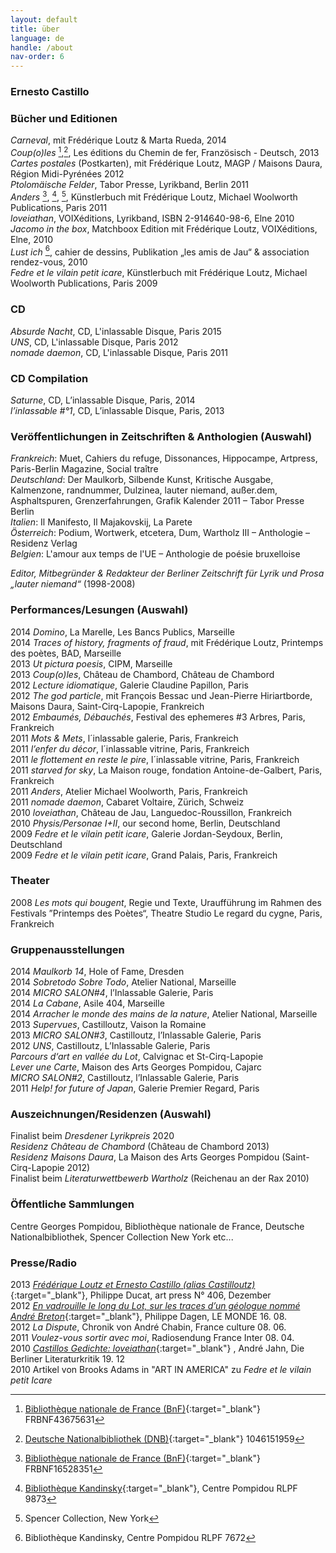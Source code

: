 ```yaml
---
layout: default
title: über
language: de
handle: /about
nav-order: 6
---
```

### Ernesto Castillo
  
### Bücher und Editionen  
  
*Carneval*, mit Frédérique Loutz &amp; Marta Rueda, 2014   
*Coup(o)les* [^1],[^2], Les éditions du Chemin de fer, Französisch - Deutsch, 2013  
*Cartes postales* (Postkarten), mit Frédérique Loutz, MAGP / Maisons Daura, Région Midi-Pyrénées 2012  
*Ptolomäische Felder*, Tabor Presse, Lyrikband, Berlin 2011  
*Anders* [^3], [^4], [^5], Künstlerbuch mit Frédérique Loutz, Michael Woolworth Publications, Paris 2011  
*loveiathan*, VOIXéditions, Lyrikband, ISBN 2-914640-98-6, Elne 2010  
*Jacomo in the box*, Matchboox Edition mit Frédérique Loutz, VOIXéditions, Elne, 2010  
*Lust ich* [^6], cahier de dessins, Publikation „les amis de Jau“ & association rendez-vous, 2010  
*Fedre et le vilain petit icare*, Künstlerbuch mit Frédérique Loutz, Michael Woolworth Publications, Paris 2009  
  
### CD 
  
*Absurde Nacht*, CD, L'inlassable Disque, Paris 2015  
*UNS*, CD, L'inlassable Disque, Paris 2012  
*nomade daemon*, CD, L'inlassable Disque, Paris 2011  

### CD  Compilation  
  
*Saturne*, CD, L’inlassable Disque, Paris, 2014  
*l’inlassable #°1*, CD, L’inlassable Disque, Paris, 2013  
  
### Veröffentlichungen in Zeitschriften & Anthologien (Auswahl)  
  
*Frankreich*: Muet, Cahiers du refuge, Dissonances, Hippocampe, Artpress, Paris-Berlin Magazine, Social traître  
*Deutschland*: Der Maulkorb, Silbende Kunst, Kritische Ausgabe, Kalmenzone, randnummer, Dulzinea, lauter niemand, außer.dem, Asphaltspuren, Grenzerfahrungen, Grafik Kalender 2011 – Tabor Presse Berlin  
*Italien*: Il Manifesto, Il Majakovskij, La Parete  
*Österreich*: Podium, Wortwerk, etcetera, Dum, Wartholz III  – Anthologie – Residenz Verlag  
*Belgien*: L&apos;amour aux temps de l&apos;UE – Anthologie de poésie bruxelloise  
    
*Editor, Mitbegründer & Redakteur der Berliner Zeitschrift für Lyrik und Prosa „lauter niemand“* (1998-2008)  
  
### Performances/Lesungen (Auswahl)  
  
2014 *Domino*, La Marelle, Les Bancs Publics, Marseille  
2014 *Traces of history, fragments of fraud*, mit Frédérique Loutz, Printemps des poètes, BAD, Marseille  
2013 *Ut pictura poesis*, CIPM, Marseille  
2013 *Coup(o)les*, Château de Chambord, Château de Chambord  
2012 *Lecture idiomatique*, Galerie Claudine Papillon, Paris  
2012 *The god particle*, mit François Bessac und Jean-Pierre Hiriartborde, Maisons Daura, Saint-Cirq-Lapopie, Frankreich  
2012 *Embaumés, Débauchés*, Festival des ephemeres #3 Arbres, Paris, Frankreich  
2011 *Mots & Mets*, l´inlassable galerie, Paris, Frankreich  
2011 *l’enfer du décor*, l´inlassable vitrine, Paris, Frankreich  
2011 *le flottement en reste le pire*, l´inlassable vitrine, Paris, Frankreich  
2011 *starved for sky*, La Maison rouge, fondation Antoine-de-Galbert, Paris, Frankreich  
2011 *Anders*, Atelier Michael Woolworth, Paris, Frankreich  
2011 *nomade daemon*, Cabaret Voltaire, Zürich, Schweiz  
2010 *loveiathan*, Château de Jau, Languedoc-Roussillon, Frankreich  
2010 *Physis/Personae I+II*, our second home, Berlin, Deutschland  
2009 *Fedre et le vilain petit icare*, Galerie Jordan-Seydoux, Berlin, Deutschland  
2009 *Fedre et le vilain petit icare*, Grand Palais, Paris, Frankreich  
  
### Theater  
  
2008 *Les mots qui bougent*, Regie und Texte, Uraufführung im Rahmen des Festivals ”Printemps des Poètes“, Theatre Studio Le regard du cygne, Paris, Frankreich  
  
### Gruppenausstellungen  
  
2014 *Maulkorb 14*, Hole of Fame, Dresden  
2014 *Sobretodo Sobre Todo*, Atelier National, Marseille  
2014 *MICRO SALON#4*, l’Inlassable Galerie, Paris  
2014 *La Cabane*, Asile 404, Marseille  
2014 *Arracher le monde des mains de la nature*, Atelier National, Marseille  
2013 *Supervues*, Castilloutz, Vaison la Romaine  
2013 *MICRO SALON#3*, Castilloutz, l’Inlassable Galerie, Paris  
2012 *UNS*, Castilloutz, L’Inlassable Galerie, Paris  
*Parcours d‘art en vallée du Lot*, Calvignac et St-Cirq-Lapopie  
*Lever une Carte*, Maison des Arts Georges Pompidou, Cajarc  
*MICRO SALON#2*, Castilloutz, l’Inlassable Galerie, Paris  
2011 *Help! for future of Japan*, Galerie Premier Regard, Paris  
 
### Auszeichnungen/Residenzen (Auswahl)  
  
Finalist beim *Dresdener Lyrikpreis* 2020  
*Residenz Château de Chambord* (Château de Chambord 2013)  
*Residenz Maisons Daura*, La Maison des Arts Georges Pompidou (Saint-Cirq-Lapopie 2012)  
Finalist beim *Literaturwettbewerb Wartholz* (Reichenau an der Rax 2010)  
    
### Öffentliche Sammlungen
Centre Georges Pompidou, Bibliothèque nationale de France, Deutsche Nationalbibliothek, 
Spencer Collection New York etc...  
  
### Presse/Radio  
  
2013 [*Frédérique Loutz et Ernesto Castillo (alias Castilloutz)*](https://www.artpress.com/2013/11/22/sommaire-du-n406-decembre-2013/){:target="_blank"}, Philippe Ducat, art press N° 406, Dezember  
2012 [*En vadrouille le long du Lot, sur les traces d’un géologue nommé André Breton*](http://www.lemonde.fr/culture/article/2012/08/15/en-vadrouille-le-long-du-lot-sur-les-traces-d-un-geologue-nomme-andre-breton_1746319_3246.html?xtmc=en_vadrouille_le_long_du_lot&xtcr=1){:target="_blank"}, Philippe Dagen, LE MONDE 16. 08.  
2012 *La Dispute*, Chronik von André Chabin, France culture 08. 06.  
2011 *Voulez-vous sortir avec moi*, Radiosendung France Inter 08. 04.  
2010 [*Castillos Gedichte: loveiathan*](http://www.berlinerliteraturkritik.de/detailseite/artikel/loveiathan/detailseite.html){:target="_blank"} , André Jahn, Die Berliner Literaturkritik 19. 12  
2010 Artikel von Brooks Adams in "ART IN AMERICA" zu *Fedre et le vilain petit Icare*  
  
[^1]: [Bibliothèque nationale de France (BnF)](http://catalogue.bnf.fr/ark:/12148/cb43675631h "BnF"){:target="_blank"} FRBNF43675631  

[^2]: [Deutsche Nationalbibliothek (DNB)](http://d-nb.info/1046151959 "d-nb"){:target="_blank"} 1046151959  

[^3]: [Bibliothèque nationale de France (BnF)](http://catalogue.bnf.fr/ark:/12148/cb42426478b "BnF"){:target="_blank"} FRBNF16528351  

[^4]: [Bibliothèque Kandinsky](http://www.centrepompidou.fr/cpv/ressource.action?param.id=id&param.idSource=FR_DO-26cfc53179d930bd98328ad5ec2f71b  "Bibliothèque Kandinsky"){:target="_blank"}, Centre Pompidou RLPF 9873  

[^5]: Spencer Collection, New York  

[^6]: Bibliothèque Kandinsky, Centre Pompidou RLPF 7672
